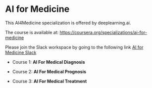 # AI for Medicine

This AI4Medicine specialization is offered by deeplearning.ai.

The course is available at: https://coursera.org/specializations/ai-for-medicine

Please join the Slack workspace by going to the following link [AI for Medicine Slack](https://join.slack.com/t/deeplearningaiai4m/shared_invite/zt-dn6c6i2d-cZ5EGe_pPItU3snBFQwbwA)

- Course 1: **AI For Medical Diagnosis**

- Course 2: **AI For Medical Prognosis**

- Course 3: **AI For Medical Treatment**

